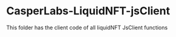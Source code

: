 # CasperLabs-LiquidNFT-jsClient

This folder has the client code of all liquidNFT JsClient functions

